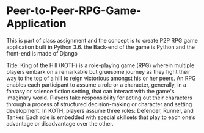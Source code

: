# Peer-to-Peer-RPG-Game-Application
This is part of class assignment and the concept is to create P2P RPG game application built in Python 3.6. the Back-end of the game is Python and the front-end is made of Django

Title: King of the Hill (KOTH) is a role-playing game (RPG) wherein multiple players embark on a remarkable but gruesome journey as they fight their way to the top of a hill to reign victorious amongst his or her peers. An RPG enables each participant to assume a role or a character, generally, in a fantasy or science fiction setting, that can interact with the game's imaginary world. Players take responsibility for acting out their characters through a process of structured decision-making or character and setting development. In KOTH, players assume three roles: Defender, Runner, and Tanker. Each role is embedded with special skillsets that play to each one’s advantage or disadvantage over the other.
